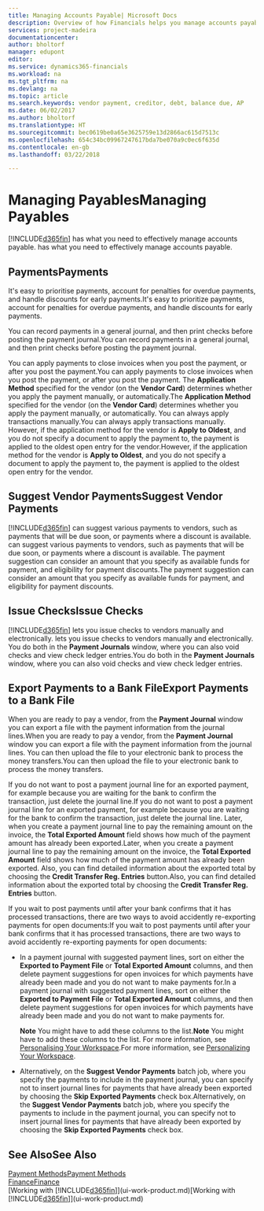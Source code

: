 ```yaml
---
title: Managing Accounts Payable| Microsoft Docs
description: Overview of how Financials helps you manage accounts payable (AP), including vendor payments, creditors, debt, and balance due.
services: project-madeira
documentationcenter: 
author: bholtorf
manager: edupont
editor: 
ms.service: dynamics365-financials
ms.workload: na
ms.tgt_pltfrm: na
ms.devlang: na
ms.topic: article
ms.search.keywords: vendor payment, creditor, debt, balance due, AP
ms.date: 06/02/2017
ms.author: bholtorf
ms.translationtype: HT
ms.sourcegitcommit: bec0619be0a65e3625759e13d2866ac615d7513c
ms.openlocfilehash: 654c34bc09967247617bda7be070a9c0ec6f635d
ms.contentlocale: en-gb
ms.lasthandoff: 03/22/2018

---
```

# <a name="managing-payables"></a><span data-ttu-id="f0842-103">Managing Payables</span><span class="sxs-lookup"><span data-stu-id="f0842-103">Managing Payables</span></span>
[!INCLUDE[d365fin](includes/d365fin_md.md)]<span data-ttu-id="f0842-104"> has what you need to effectively manage accounts payable.</span><span class="sxs-lookup"><span data-stu-id="f0842-104"> has what you need to effectively manage accounts payable.</span></span>  

## <a name="payments"></a><span data-ttu-id="f0842-105">Payments</span><span class="sxs-lookup"><span data-stu-id="f0842-105">Payments</span></span>
<span data-ttu-id="f0842-106">It's easy to prioritise payments, account for penalties for overdue payments, and handle discounts for early payments.</span><span class="sxs-lookup"><span data-stu-id="f0842-106">It's easy to prioritize payments, account for penalties for overdue payments, and handle discounts for early payments.</span></span>

<span data-ttu-id="f0842-107">You can record payments in a general journal, and then print checks before posting the payment journal.</span><span class="sxs-lookup"><span data-stu-id="f0842-107">You can record payments in a general journal, and then print checks before posting the payment journal.</span></span>

<span data-ttu-id="f0842-108">You can apply payments to close invoices when you post the payment, or after you post the payment.</span><span class="sxs-lookup"><span data-stu-id="f0842-108">You can apply payments to close invoices when you post the payment, or after you post the payment.</span></span> <span data-ttu-id="f0842-109">The **Application Method** specified for the vendor (on the **Vendor Card**) determines whether you apply the payment manually, or automatically.</span><span class="sxs-lookup"><span data-stu-id="f0842-109">The **Application Method** specified for the vendor (on the **Vendor Card**) determines whether you apply the payment manually, or automatically.</span></span> <span data-ttu-id="f0842-110">You can always apply transactions manually.</span><span class="sxs-lookup"><span data-stu-id="f0842-110">You can always apply transactions manually.</span></span> <span data-ttu-id="f0842-111">However, if the application method for the vendor is **Apply to Oldest**, and you do not specify a document to apply the payment to, the payment is applied to the oldest open entry for the vendor.</span><span class="sxs-lookup"><span data-stu-id="f0842-111">However, if the application method for the vendor is **Apply to Oldest**, and you do not specify a document to apply the payment to, the payment is applied to the oldest open entry for the vendor.</span></span>

## <a name="suggest-vendor-payments"></a><span data-ttu-id="f0842-112">Suggest Vendor Payments</span><span class="sxs-lookup"><span data-stu-id="f0842-112">Suggest Vendor Payments</span></span>
[!INCLUDE[d365fin](includes/d365fin_md.md)]<span data-ttu-id="f0842-113"> can suggest various payments to vendors, such as payments that will be due soon, or payments where a discount is available.</span><span class="sxs-lookup"><span data-stu-id="f0842-113"> can suggest various payments to vendors, such as payments that will be due soon, or payments where a discount is available.</span></span> <span data-ttu-id="f0842-114">The payment suggestion can consider an amount that you specify as available funds for payment, and eligibility for payment discounts.</span><span class="sxs-lookup"><span data-stu-id="f0842-114">The payment suggestion can consider an amount that you specify as available funds for payment, and eligibility for payment discounts.</span></span>

## <a name="issue-checks"></a><span data-ttu-id="f0842-115">Issue Checks</span><span class="sxs-lookup"><span data-stu-id="f0842-115">Issue Checks</span></span>
[!INCLUDE[d365fin](includes/d365fin_md.md)]<span data-ttu-id="f0842-116"> lets you issue checks to vendors manually and electronically.</span><span class="sxs-lookup"><span data-stu-id="f0842-116"> lets you issue checks to vendors manually and electronically.</span></span> <span data-ttu-id="f0842-117">You do both in the **Payment Journals** window, where you can also void checks and view check ledger entries.</span><span class="sxs-lookup"><span data-stu-id="f0842-117">You do both in the **Payment Journals** window, where you can also void checks and view check ledger entries.</span></span>

## <a name="export-payments-to-a-bank-file"></a><span data-ttu-id="f0842-118">Export Payments to a Bank File</span><span class="sxs-lookup"><span data-stu-id="f0842-118">Export Payments to a Bank File</span></span>
<span data-ttu-id="f0842-119">When you are ready to pay a vendor, from the **Payment Journal** window you can export a file with the payment information from the journal lines.</span><span class="sxs-lookup"><span data-stu-id="f0842-119">When you are ready to pay a vendor, from the **Payment Journal** window you can export a file with the payment information from the journal lines.</span></span> <span data-ttu-id="f0842-120">You can then upload the file to your electronic bank to process the money transfers.</span><span class="sxs-lookup"><span data-stu-id="f0842-120">You can then upload the file to your electronic bank to process the money transfers.</span></span>

<span data-ttu-id="f0842-121">If you do not want to post a payment journal line for an exported payment, for example because you are waiting for the bank to confirm the transaction, just delete the journal line.</span><span class="sxs-lookup"><span data-stu-id="f0842-121">If you do not want to post a payment journal line for an exported payment, for example because you are waiting for the bank to confirm the transaction, just delete the journal line.</span></span> <span data-ttu-id="f0842-122">Later, when you create a payment journal line to pay the remaining amount on the invoice, the **Total Exported Amount** field shows how much of the payment amount has already been exported.</span><span class="sxs-lookup"><span data-stu-id="f0842-122">Later, when you create a payment journal line to pay the remaining amount on the invoice, the **Total Exported Amount** field shows how much of the payment amount has already been exported.</span></span> <span data-ttu-id="f0842-123">Also, you can find detailed information about the exported total by choosing the **Credit Transfer Reg. Entries** button.</span><span class="sxs-lookup"><span data-stu-id="f0842-123">Also, you can find detailed information about the exported total by choosing the **Credit Transfer Reg. Entries** button.</span></span>

<span data-ttu-id="f0842-124">If you wait to post payments until after your bank confirms that it has processed transactions, there are two ways to avoid accidently re-exporting payments for open documents:</span><span class="sxs-lookup"><span data-stu-id="f0842-124">If you wait to post payments until after your bank confirms that it has processed transactions, there are two ways to avoid accidently re-exporting payments for open documents:</span></span>  

* <span data-ttu-id="f0842-125">In a payment journal with suggested payment lines, sort on either the **Exported to Payment File** or **Total Exported Amount** columns, and then delete payment suggestions for open invoices for which payments have already been made and you do not want to make payments for.</span><span class="sxs-lookup"><span data-stu-id="f0842-125">In a payment journal with suggested payment lines, sort on either the **Exported to Payment File** or **Total Exported Amount** columns, and then delete payment suggestions for open invoices for which payments have already been made and you do not want to make payments for.</span></span>

    <span data-ttu-id="f0842-126">**Note** You might have to add these columns to the list.</span><span class="sxs-lookup"><span data-stu-id="f0842-126">**Note** You might have to add these columns to the list.</span></span> <span data-ttu-id="f0842-127">For more information, see [Personalising Your Workspace](ui-personalization-user.md).</span><span class="sxs-lookup"><span data-stu-id="f0842-127">For more information, see [Personalizing Your Workspace](ui-personalization-user.md).</span></span>  
* <span data-ttu-id="f0842-128">Alternatively, on the **Suggest Vendor Payments** batch job, where you specify the payments to include in the payment journal, you can specify not to insert journal lines for payments that have already been exported by choosing the **Skip Exported Payments** check box.</span><span class="sxs-lookup"><span data-stu-id="f0842-128">Alternatively, on the **Suggest Vendor Payments** batch job, where you specify the payments to include in the payment journal, you can specify not to insert journal lines for payments that have already been exported by choosing the **Skip Exported Payments** check box.</span></span>

## <a name="see-also"></a><span data-ttu-id="f0842-129">See Also</span><span class="sxs-lookup"><span data-stu-id="f0842-129">See Also</span></span>
[<span data-ttu-id="f0842-130">Payment Methods</span><span class="sxs-lookup"><span data-stu-id="f0842-130">Payment Methods</span></span>](finance-payment-methods.md)  
[<span data-ttu-id="f0842-131">Finance</span><span class="sxs-lookup"><span data-stu-id="f0842-131">Finance</span></span>](finance.md)  
<span data-ttu-id="f0842-132">[Working with [!INCLUDE[d365fin](includes/d365fin_md.md)]](ui-work-product.md)</span><span class="sxs-lookup"><span data-stu-id="f0842-132">[Working with [!INCLUDE[d365fin](includes/d365fin_md.md)]](ui-work-product.md)</span></span>

